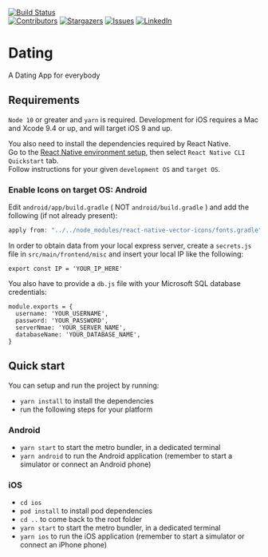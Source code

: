 [![Build Status][travis-image]][travis-url]  
[![Contributors][contributors-shield]][contributors-url]
[![Stargazers][stars-shield]][stars-url]
[![Issues][issues-shield]][issues-url]
[![LinkedIn][linkedin-shield]][linkedin-url]

# Dating

A Dating App for everybody

## Requirements

`Node 10` or greater and `yarn` is required. Development for iOS requires a Mac and Xcode 9.4 or up, and will target iOS 9 and up.

You also need to install the dependencies required by React Native.  
Go to the [React Native environment setup](https://reactnative.dev/docs/environment-setup), then select `React Native CLI Quickstart` tab.  
Follow instructions for your given `development OS` and `target OS`.

### Enable Icons on target OS: Android

Edit `android/app/build.gradle` ( NOT `android/build.gradle` ) and add the following (if not already present):

```gradle
apply from: "../../node_modules/react-native-vector-icons/fonts.gradle"
```

In order to obtain data from your local express server, create a `secrets.js` file in `src/main/frontend/misc` and insert your local IP like the following:

```
export const IP = 'YOUR_IP_HERE'
```

You also have to provide a `db.js` file with your Microsoft SQL database credentials:

```
module.exports = {
  username: 'YOUR_USERNAME',
  password: 'YOUR_PASSWORD',
  serverNmae: 'YOUR_SERVER_NAME',
  databaseName: 'YOUR_DATABASE_NAME',
}
```

## Quick start

You can setup and run the project by running:

-   `yarn install` to install the dependencies
-   run the following steps for your platform

### Android

-   `yarn start` to start the metro bundler, in a dedicated terminal
-   `yarn android` to run the Android application (remember to start a simulator or connect an Android phone)

### iOS

-   `cd ios`
-   `pod install` to install pod dependencies
-   `cd ..` to come back to the root folder
-   `yarn start` to start the metro bundler, in a dedicated terminal
-   `yarn ios` to run the iOS application (remember to start a simulator or connect an iPhone phone)

<!-- MARKDOWN LINKS & IMAGES -->
<!-- https://www.markdownguide.org/basic-syntax/#reference-style-links -->

[travis-image]: https://travis-ci.com/domi877/Dating.svg?branch=main
[travis-url]: https://travis-ci.com/domi877/Dating
[contributors-shield]: https://img.shields.io/github/contributors/domi877/Dating.svg?style=for-the-badge
[contributors-url]: https://github.com/domi877/Dating/graphs/contributors
[stars-shield]: https://img.shields.io/github/stars/domi877/Dating.svg?style=for-the-badge
[stars-url]: https://github.com/domi877/Dating/stargazers
[issues-shield]: https://img.shields.io/github/issues/domi877/Dating.svg?style=for-the-badge
[issues-url]: https://github.com/domi877/Dating/issues
[linkedin-shield]: https://img.shields.io/badge/-LinkedIn-black.svg?style=for-the-badge&logo=linkedin&colorB=555
[linkedin-url]: https://www.linkedin.com/in/dominik-iffland-48a727202/
